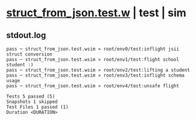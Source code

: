 # [struct_from_json.test.w](../../../../../examples/tests/valid/struct_from_json.test.w) | test | sim

## stdout.log
```log
pass ─ struct_from_json.test.wsim » root/env0/test:inflight jsii struct conversion
pass ─ struct_from_json.test.wsim » root/env1/test:flight school student :)       
pass ─ struct_from_json.test.wsim » root/env2/test:lifting a student              
pass ─ struct_from_json.test.wsim » root/env3/test:inflight schema usage          
pass ─ struct_from_json.test.wsim » root/env4/test:unsafe flight                  

Tests 5 passed (5)
Snapshots 1 skipped
Test Files 1 passed (1)
Duration <DURATION>
```

